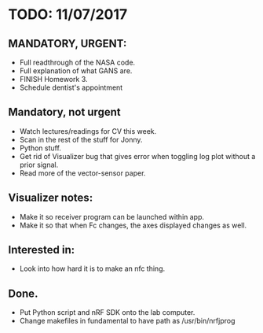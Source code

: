 # TODO: 11/07/2017

## MANDATORY, URGENT:
* Full readthrough of the NASA code.
* Full explanation of what GANS are.
* FINISH Homework 3.
* Schedule dentist's appointment

## Mandatory, not urgent
* Watch lectures/readings for CV this week.
* Scan in the rest of the stuff for Jonny.
* Python stuff.
* Get rid of Visualizer bug that gives error when toggling log plot without a prior signal.
* Read more of the vector-sensor paper.

## Visualizer notes:
* Make it so receiver program can be launched within app.
* Make it so that when Fc changes, the axes displayed changes as well.

## Interested in:
* Look into how hard it is to make an nfc thing.

## Done.
* Put Python script and nRF SDK onto the lab computer.
* Change makefiles in fundamental to have path as /usr/bin/nrfjprog